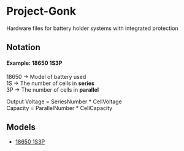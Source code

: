 # Project-Gonk
Hardware files for battery holder systems with integrated protection 

## Notation
#### Example: 18650 1S3P 

18650 -> Model of battery used <br>
1S -> The number of cells in <b>series</b><br>
3P -> The number of cells in <b>parallel</b><br>

Output Voltage = SeriesNumber * CellVoltage<br>
Capacity = ParallelNumber * CellCapacity<br>

## Models
- [18650 1S3P](18650_1S3P)
